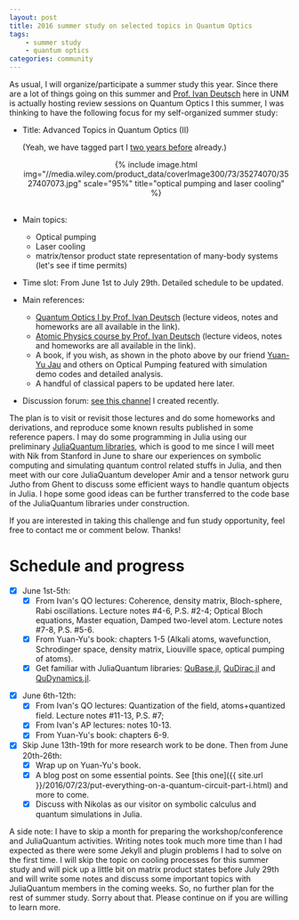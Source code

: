 ```yaml
---
layout: post
title: 2016 summer study on selected topics in Quantum Optics
tags:
    - summer study
    - quantum optics
categories: community
---
```


As usual, I will organize/participate a summer study this year.
Since there are a lot of things going on this summer and [Prof. Ivan Deutsch](http://cquic.unm.edu/deutsch-group/) here in UNM is actually hosting review sessions on Quantum Optics I this summer,
I was thinking to have the following focus for my self-organized summer study:

- Title: Advanced Topics in Quantum Optics (II)

  (Yeah, we have tagged part I [two years before](//iciq.github.io/entangle/QuantumOpticsGroup.html) already.)

  <center>{% include image.html img="//media.wiley.com/product_data/coverImage300/73/35274070/3527407073.jpg" scale="95%" title="optical pumping and laser cooling" %}</center>
  <br>

- Main topics:
    - Optical pumping
    - Laser cooling
    - matrix/tensor product state representation of many-body systems (let's see if time permits)

- Time slot: From June 1st to July 29th. Detailed schedule to be updated.

- Main references:
    - [Quantum Optics I by Prof. Ivan Deutsch](http://info.phys.unm.edu/~ideutsch/Classes/Phys566F15/index.htm) (lecture videos, notes and homeworks are all available in the link).
    - [Atomic Physics course by Prof. Ivan Deutsch](http://info.phys.unm.edu/~ideutsch/Classes/Phys531F11/index.htm) (lecture videos, notes and homeworks are all available in the link).
    - A book, if you wish, as shown in the photo above by our friend [Yuan-Yu Jau](http://cquic.unm.edu/member/yuan.yu.jau/) and others on Optical Pumping featured with simulation demo codes and detailed analysis.
    - A handful of classical papers to be updated here later.

- Discussion forum: [see this channel](https://disqus.com/home/channel/quantumoptics) I created recently.

The plan is to visit or revisit those lectures and do some homeworks and derivations,
and reproduce some known results published in some reference papers.
I may do some programming in Julia using our preliminary [JuliaQuantum libraries](//juliaquantum.github.io),
which is good to me since I will meet with Nik from Stanford in June to share our experiences on symbolic computing and simulating quantum control related stuffs in Julia,
and then meet with our core JuliaQuantum developer Amir and a tensor network guru Jutho from Ghent to discuss some efficient ways to handle quantum objects in Julia.
I hope some good ideas can be further transferred to the code base of the JuliaQuantum libraries under construction.

If you are interested in taking this challenge and fun study opportunity, feel free to contact me or comment below.
Thanks!

Schedule and progress
=====================

- [X] June 1st-5th:
    - [X] From Ivan's QO lectures: Coherence, density matrix, Bloch-sphere, Rabi oscillations.  Lecture notes #4-6, P.S. #2-4; Optical Bloch equations, Master equation, Damped two-level atom.  Lecture notes #7-8, P.S. #5-6.
    - [X] From Yuan-Yu's book: chapters 1-5 (Alkali atoms, wavefunction, Schrodinger space, density matrix, Liouville space, optical pumping of atoms).
    - [X] Get familiar with JuliaQuantum libraries: [QuBase.jl](https://github.com/JuliaQuantum/QuBase.jl), [QuDirac.jl](https://github.com/JuliaQuantum/QuDirac.jl) and [QuDynamics.jl](https://github.com/JuliaQuantum/QuDynamics.jl).
* [X] June 6th-12th:
    * [X] From Ivan's QO lectures: Quantization of the field, atoms+quantized field. Lecture notes #11-13, P.S. #7;
    * [X] From Ivan's AP lectures: notes 10-13.
    * [X] From Yuan-Yu's book: chapters 6-9.
* [X] Skip June 13th-19th for more research work to be done. Then from June 20th-26th:
    * [X] Wrap up on Yuan-Yu's book.
    * [X] A blog post on some essential points. See [this one]({{ site.url }}/2016/07/23/put-everything-on-a-quantum-circuit-part-i.html) and more to come.
    * [X] Discuss with Nikolas as our visitor on symbolic calculus and quantum simulations in Julia.

A side note: I have to skip a month for preparing the workshop/conference and JuliaQuantum activities.
Writing notes took much more time than I had expected as there were some Jekyll and plugin problems I had to solve on the first time.
I will skip the topic on cooling processes for this summer study and will pick up a little bit on matrix product states before July 29th and will write some notes and discuss some important topics with JuliaQuantum members in the coming weeks.
So, no further plan for the rest of summer study. Sorry about that. Please continue on if you are willing to learn more.
